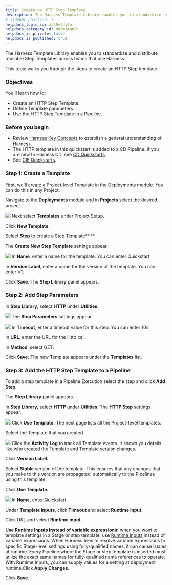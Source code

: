 ```yaml
---
title: Create an HTTP Step Template
description: The Harness Template Library enables you to standardize and distribute reusable Step Templates across teams that use Harness. This topic walks you through the steps to create an HTTP Step template. O…
# sidebar_position: 2
helpdocs_topic_id: zh49vfdy0a
helpdocs_category_id: m8tm1mgn2g
helpdocs_is_private: false
helpdocs_is_published: true
---
```


The Harness Template Library enables you to standardize and distribute reusable Step Templates across teams that use Harness.

This topic walks you through the steps to create an HTTP Step template.

### Objectives

You'll learn how to: 

* Create an HTTP Step Template.
* Define Template parameters.
* Use the HTTP Step Template in a Pipeline.

### Before you begin

* Review [Harness Key Concepts](../../first-gen/starthere-firstgen/harness-key-concepts.md) to establish a general understanding of Harness.
* The HTTP template in this quickstart is added to a CD Pipeline. If you are new to Harness CD, see [CD Quickstarts](https://docs.harness.io/category/cd-tutorials).
* See ​[CIE Quickstarts](../../continuous-integration/ci-quickstarts/ci-pipeline-quickstart.md).

### Step 1: Create a Template

First, we'll create a Project-level Template in the Deployments module. You can do this in any Project.

Navigate to the **Deployments** module and in **Projects** select the desired project.

![](./static/harness-template-library-34.png)
Next select **Templates** under Project Setup.

Click **New Template**.

Select **Step** to create a Step Template**.**

The **Create New Step Template** settings appear.

![](./static/harness-template-library-35.png)
In **Name**, enter a name for the template. You can enter Quickstart.

In **Version Label**, enter a name for the version of the template. You can enter V1.

Click **Save**. The **Step Library** panel appears.

### Step 2: Add Step Parameters

In **Step Library,** select **HTTP** under **Utilities**.

![](./static/harness-template-library-36.png)
The **Step Parameters** settings appear.

![](./static/harness-template-library-37.png)
In **Timeout**, enter a timeout value for this step. You can enter 10s.

In **URL**, enter the URL for the Http call.

In **Method**, select GET.

Click **Save**. The new Template appears under the **Templates** list.

### Step 3: Add the HTTP Step Template to a Pipeline

To add a step template in a Pipeline Execution select the step and click **Add Step**.

The **Step Library** panel appears.

In **Step Library,** select **HTTP** under **Utilities**. The **HTTP Step** settings appear.

![](./static/harness-template-library-38.png)
Click **Use Template.** The next page lists all the Project-level templates.

Select the Template that you created.

![](./static/harness-template-library-39.png)
Click the **Activity Log** to track all Template events. It shows you details like who created the Template and Template version changes.

Click **Version Label.**

Select **Stable** version of the template. This ensures that any changes that you make to this version are propagated  automatically to the Pipelines using this template.

Click **Use Template.**

![](./static/harness-template-library-40.png)
In **Name**, enter Quickstart.

Under **Template Inputs**, click **Timeout** and select **Runtime input**.

Click URL and select **Runtime input**.

**Use Runtime Inputs instead of variable expressions:** when you want to template settings in a Stage or step template, use [Runtime Inputs](../20_References/runtime-inputs.md) instead of variable expressions. When Harness tries to resolve variable expressions to specific Stage-level settings using fully-qualified names, it can cause issues at runtime. Every Pipeline where the Stage or step template is inserted must utilize the exact same names for fully-qualified name references to operate. With Runtime Inputs, you can supply values for a setting at deployment runtime.Click **Apply Changes**.

Click **Save**.

